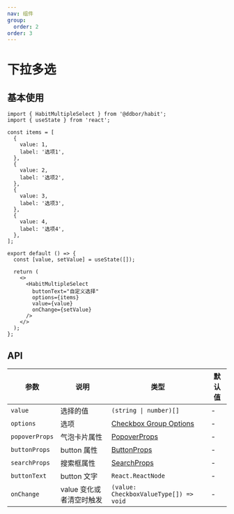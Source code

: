 ```yaml
---
nav: 组件
group:
  order: 2
order: 3
---
```


# 下拉多选

## 基本使用

```tsx
import { HabitMultipleSelect } from '@ddbor/habit';
import { useState } from 'react';

const items = [
  {
    value: 1,
    label: '选项1',
  },
  {
    value: 2,
    label: '选项2',
  },
  {
    value: 3,
    label: '选项3',
  },
  {
    value: 4,
    label: '选项4',
  },
];

export default () => {
  const [value, setValue] = useState([]);

  return (
    <>
      <HabitMultipleSelect
        buttonText="自定义选择"
        options={items}
        value={value}
        onChange={setValue}
      />
    </>
  );
};
```

## API

| 参数           | 说明                     | 类型                                                                                                  | 默认值 |
| -------------- | ------------------------ | ----------------------------------------------------------------------------------------------------- | ------ |
| `value`        | 选择的值                 | `(string \| number)[]`                                                                                | -      |
| `options`      | 选项                     | [Checkbox Group Options](https://ant-design.antgroup.com/components/checkbox-cn#option)               | -      |
| `popoverProps` | 气泡卡片属性             | [PopoverProps](https://ant-design.antgroup.com/components/popover-cn#api)                             | -      |
| `buttonProps`  | button 属性              | [ButtonProps](https://ant-design.antgroup.com/components/button-cn#api)                               | -      |
| `searchProps`  | 搜索框属性               | [SearchProps](https://ant-design.antgroup.com/components/input-cn#components-input-demo-search-input) | -      |
| `buttonText`   | button 文字              | `React.ReactNode`                                                                                     | -      |
| `onChange`     | value 变化或者清空时触发 | `(value: CheckboxValueType[]) => void`                                                                | -      |
